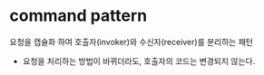 # command pattern

요청을 캡슐화 하여 호출자(invoker)와 수신자(receiver)를 분리하는 패턴

- 요청을 처리하는 방법이 바뀌더라도, 호출자의 코드는 변경되지 않는다.

